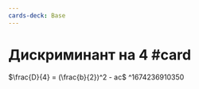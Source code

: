 ```yaml
---
cards-deck: Base
---
```


# Дискриминант на 4 #card
$\frac{D}{4} = (\frac{b}{2})^2 - ac$
^1674236910350
